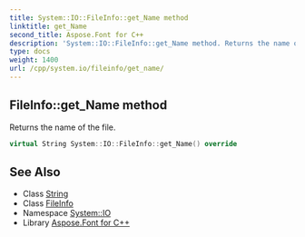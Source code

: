 ```yaml
---
title: System::IO::FileInfo::get_Name method
linktitle: get_Name
second_title: Aspose.Font for C++
description: 'System::IO::FileInfo::get_Name method. Returns the name of the file in C++.'
type: docs
weight: 1400
url: /cpp/system.io/fileinfo/get_name/
---
```

## FileInfo::get_Name method


Returns the name of the file.

```cpp
virtual String System::IO::FileInfo::get_Name() override
```

## See Also

* Class [String](../../../system/string/)
* Class [FileInfo](../)
* Namespace [System::IO](../../)
* Library [Aspose.Font for C++](../../../)
